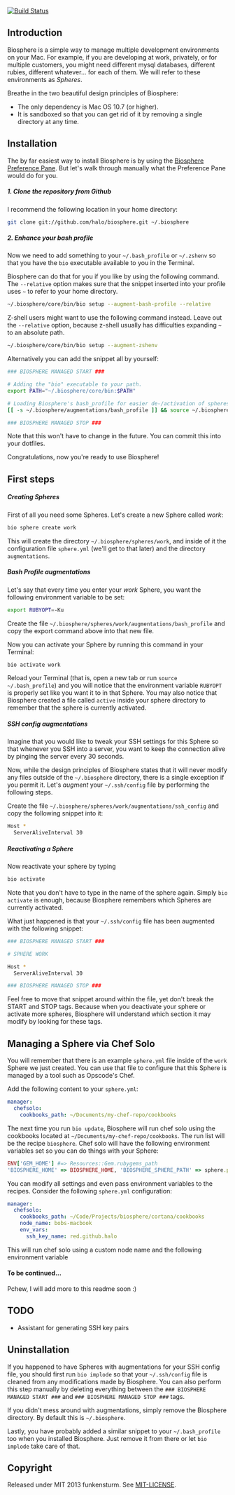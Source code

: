 [![Build Status](https://travis-ci.org/halo/biosphere.png?branch=master)](https://travis-ci.org/halo/biosphere)

## Introduction

Biosphere is a simple way to manage multiple development environments on your Mac. For example, if you are developing at work, privately, or for multiple customers, you might need different mysql databases, different rubies, different whatever... for each of them. We will refer to these environments as *Spheres*.

Breathe in the two beautiful design principles of Biosphere:

- The only dependency is Mac OS 10.7 (or higher).
- It is sandboxed so that you can get rid of it by removing a single directory at any time.

## Installation

The by far easiest way to install Biosphere is by using the [Biosphere Preference Pane](https://github.com/halo/BiospherePane). But let's walk through manually what the Preference Pane would do for you.

##### 1. Clone the repository from Github

I recommend the following location in your home directory:

```bash
git clone git://github.com/halo/biosphere.git ~/.biosphere
```

##### 2. Enhance your bash profile

Now we need to add something to your `~/.bash_profile` or `~/.zshenv` so that you have the `bio` executable available to you in the Terminal.

Biosphere can do that for you if you like by using the following command. The `--relative` option makes sure that the snippet inserted into your profile uses `~` to refer to your home directory.

```bash
~/.biosphere/core/bin/bio setup --augment-bash-profile --relative
```

Z-shell users might want to use the following command instead. Leave out the `--relative` option, because z-shell usually has difficulties expanding `~` to an absolute path.

```bash
~/.biosphere/core/bin/bio setup --augment-zshenv
```

Alternatively you can add the snippet all by yourself:

```bash
### BIOSPHERE MANAGED START ###

# Adding the "bio" executable to your path.
export PATH="~/.biosphere/core/bin:$PATH"

# Loading Biosphere's bash_profile for easier de-/activation of spheres.
[[ -s ~/.biosphere/augmentations/bash_profile ]] && source ~/.biosphere/augmentations/bash_profile

### BIOSPHERE MANAGED STOP ###
```

Note that this won't have to change in the future. You can commit this into your dotfiles.

Congratulations, now you're ready to use Biosphere!

## First steps

##### Creating Spheres

First of all you need some Spheres. Let's create a new Sphere called *work*:

```bash
bio sphere create work
```

This will create the directory `~/.biosphere/spheres/work`, and inside of it the configuration file `sphere.yml` (we'll get to that later) and the directory `augmentations`.

##### Bash Profile augmentations

Let's say that every time you enter your *work* Sphere, you want the following environment variable to be set:

```bash
export RUBYOPT=-Ku
```

Create the file `~/.biosphere/spheres/work/augmentations/bash_profile` and copy the export command above into that new file.

Now you can activate your Sphere by running this command in your Terminal:

```bash
bio activate work
```

Reload your Terminal (that is, open a new tab or run `source ~/.bash_profile`) and you will notice that the environment variable `RUBYOPT` is properly set like you want it to in that Sphere. You may also notice that Biosphere created a file called `active` inside your sphere directory to remember that the sphere is currently activated.

##### SSH config augmentations

Imagine that you would like to tweak your SSH settings for this Sphere so that whenever you SSH into a server, you want to keep the connection alive by pinging the server every 30 seconds.

Now, while the design principles of Biosphere states that it will never modify any files outside of the `~/.biosphere` directory, there is a single exception if you permit it. Let's *augment* your `~/.ssh/config` file by performing the following steps.

Create the file `~/.biosphere/spheres/work/augmentations/ssh_config` and copy the following snippet into it:

```bash
Host *
  ServerAliveInterval 30
```

##### Reactivating a Sphere

Now reactivate your sphere by typing

```bash
bio activate
```

Note that you don't have to type in the name of the sphere again. Simply `bio activate` is enough, because Biosphere remembers which Spheres are currently activated.

What just happened is that your `~/.ssh/config` file has been augmented with the following snippet:

```bash
### BIOSPHERE MANAGED START ###

# SPHERE WORK

Host *
  ServerAliveInterval 30

### BIOSPHERE MANAGED STOP ###
```

Feel free to move that snippet around within the file, yet don't break the START and STOP tags. Because when you deactivate your sphere or activate more spheres, Biosphere will understand which section it may modify by looking for these tags.

## Managing a Sphere via Chef Solo

You will remember that there is an example `sphere.yml` file inside of the `work` Sphere we just created. You can use that file to configure that this Sphere is managed by a tool such as Opscode's Chef.

Add the following content to your `sphere.yml`:

```yaml
manager:
  chefsolo:
    cookbooks_path: ~/Documents/my-chef-repo/cookbooks
```

The next time you run `bio update`, Biosphere will run chef solo using the cookbooks located at `~/Documents/my-chef-repo/cookbooks`. The run list will be the recipe `biosphere`. Chef solo will have the following environment variables set so you can do things with your Sphere:

```ruby
ENV['GEM_HOME'] #=> Resources::Gem.rubygems_path
'BIOSPHERE_HOME' => BIOSPHERE_HOME, 'BIOSPHERE_SPHERE_PATH' => sphere.path, 'BIOSPHERE_SPHERE_AUGMENTATIONS_PATH' => sphere.augmentations_path }
```



You can modify all settings and even pass environment variables to the recipes. Consider the following `sphere.yml` configuration:

```yaml
manager:
  chefsolo:
    cookbooks_path: ~/Code/Projects/biosphere/cortana/cookbooks
    node_name: bobs-macbook
    env_vars:
      ssh_key_name: red.github.halo
```

This will run chef solo using a custom node name and the following environment variable


#### To be continued...

Pchew, I will add more to this readme soon :)

## TODO

* Assistant for generating SSH key pairs

## Uninstallation

If you happened to have Spheres with augmentations for your SSH config file, you should first run `bio implode` so that your `~/.ssh/config` file is cleaned from any modifications made by Biosphere. You can also perform this step manually by deleting everything between the `### BIOSPHERE MANAGED START ###` and `### BIOSPHERE MANAGED STOP ###` tags.

If you didn't mess around with augmentations, simply remove the Biosphere directory. By default this is `~/.biosphere`.

Lastly, you have probably added a similar snippet to your `~/.bash_profile` too when you installed Biosphere. Just remove it from there or let `bio implode` take care of that.

## Copyright

Released under MIT 2013 funkensturm. See [MIT-LICENSE](http://github.com/halo/biosphere/blob/master/MIT-LICENSE).

